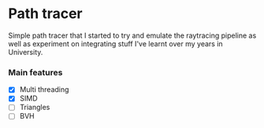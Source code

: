 # Path tracer
Simple path tracer that I started to try and emulate the raytracing pipeline as well as experiment on integrating stuff I've learnt over my years in University. 

### Main features
- [x] Multi threading
- [x] SIMD
- [ ] Triangles
- [ ] BVH
